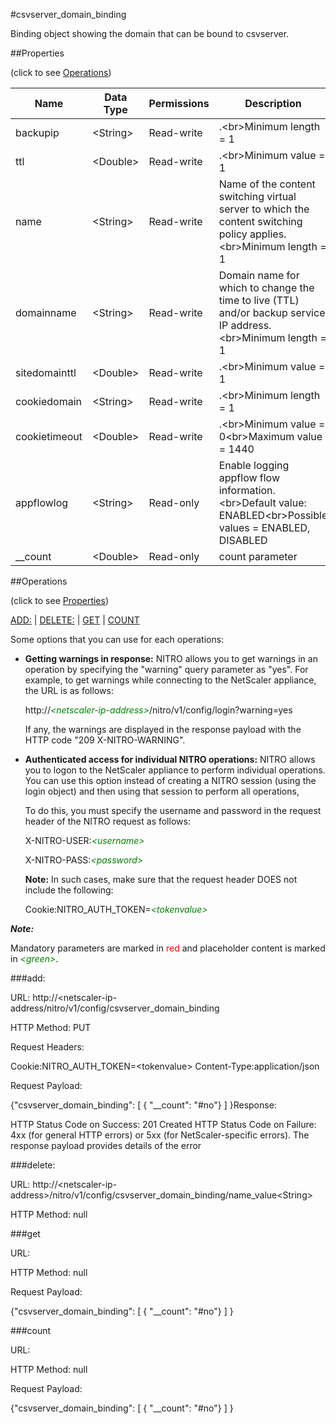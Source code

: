 #csvserver_domain_binding

Binding object showing the domain that can be bound to csvserver.


##Properties 
<span>(click to see [Operations](#operations))</span>


<table><thead><tr><th>Name</th><th> Data Type</th><th> Permissions</th><th>Description</th></tr></thead><tbody><tr><td>backupip</td><td>&lt;String></td><td>Read-write</td><td>.&lt;br>Minimum length = 1</td><tr><tr><td>ttl</td><td>&lt;Double></td><td>Read-write</td><td>.&lt;br>Minimum value = 1</td><tr><tr><td>name</td><td>&lt;String></td><td>Read-write</td><td>Name of the content switching virtual server to which the content switching policy applies.&lt;br>Minimum length = 1</td><tr><tr><td>domainname</td><td>&lt;String></td><td>Read-write</td><td>Domain name for which to change the time to live (TTL) and/or backup service IP address.&lt;br>Minimum length = 1</td><tr><tr><td>sitedomainttl</td><td>&lt;Double></td><td>Read-write</td><td>.&lt;br>Minimum value = 1</td><tr><tr><td>cookiedomain</td><td>&lt;String></td><td>Read-write</td><td>.&lt;br>Minimum length = 1</td><tr><tr><td>cookietimeout</td><td>&lt;Double></td><td>Read-write</td><td>.&lt;br>Minimum value = 0&lt;br>Maximum value = 1440</td><tr><tr><td>appflowlog</td><td>&lt;String></td><td>Read-only</td><td>Enable logging appflow flow information.&lt;br>Default value: ENABLED&lt;br>Possible values = ENABLED, DISABLED</td><tr><tr><td>__count</td><td>&lt;Double></td><td>Read-only</td><td>count parameter</td><tr></tbody></table>
##Operations 
<span>(click to see [Properties](#properties))</span>


[ADD:](#add:) | [DELETE:](#delete:) | [GET](#get) | [COUNT](#count)


Some options that you can use for each operations:
<ul><li><p><b>Getting warnings in response:</b> NITRO allows you to get warnings in an operation by specifying the "warning" query parameter as "yes". For example, to get warnings while connecting to the NetScaler appliance, the URL is as follows:</p><p>http://<span style="color:green;font-style:italic;">&lt;netscaler-ip-address&gt;</span>/nitro/v1/config/login?warning=yes</p><p>If any, the warnings are displayed in the response payload with the HTTP code "209 X-NITRO-WARNING".</p></li><li><p><b>Authenticated access for individual NITRO operations:</b> NITRO allows you to logon to the NetScaler appliance to perform individual operations. You can use this option instead of creating a NITRO session (using the login object) and then using that session to perform all operations,</p><p>To do this, you must specify the username and password in the request header of the NITRO request as follows:</p><p>X-NITRO-USER:<span style="color:green;font-style:italic;">&lt;username&gt;</span></p><p>X-NITRO-PASS:<span style="color:green;font-style:italic;">&lt;password&gt;</span></p><p><b>Note:</b> In such cases, make sure that the request header DOES not include the following:</p><p>Cookie:NITRO_AUTH_TOKEN=<span style="color:green;font-style:italic;">&lt;tokenvalue&gt;</span></p></li></ul>



***Note:*** 
Mandatory parameters are marked in <span style="color:#FF0000;">red</span> and placeholder content is marked in <span style="color:green;font-style:italic">&lt;green&gt;</span>.

###add:



URL: http://&lt;netscaler-ip-address/nitro/v1/config/csvserver_domain_binding
HTTP Method: PUT
Request Headers:

Cookie:NITRO_AUTH_TOKEN=&lt;tokenvalue&gt;Content-Type:application/json

Request Payload: 
{"csvserver_domain_binding": [ { "__count": "#no"} ] }Response:
HTTP Status Code on Success: 201 CreatedHTTP Status Code on Failure: 4xx   (for general HTTP errors) or 5xx     (for NetScaler-specific errors). The response payload provides details of the error 


###delete:



URL: http://&lt;netscaler-ip-address&gt;/nitro/v1/config/csvserver_domain_binding/name_value&lt;String&gt;
HTTP Method: null



###get



URL:
HTTP Method: null
Request Payload: 
{"csvserver_domain_binding": [ { "__count": "#no"} ] }


###count



URL:
HTTP Method: null
Request Payload: 
{"csvserver_domain_binding": [ { "__count": "#no"} ] }


